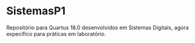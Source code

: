 # SistemasP1
Repositório para Quartus 18.0 desenvolvidos em Sistemas Digitais, agora expecífico para práticas em laboratório.
